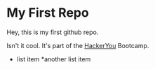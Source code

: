 # My First Repo

Hey, this is my first github repo.

Isn't it cool. It's part of the [HackerYou](http://hackeryou.com) Bootcamp.

* list item
*another list item

